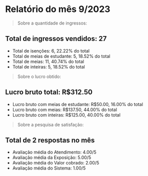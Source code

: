 # Relatório do mês 9/2023

> Sobre a quantidade de ingressos:

## Total de ingressos vendidos: 27

- Total de isenções: 6, 22.22% do total
- Total de meias de estudante: 5, 18.52% do total
- Total de meias: 11, 40.74% do total
- Total de inteiras: 5, 18.52% do total

> Sobre o lucro obtido:

## Lucro bruto total: R$312.50

- Lucro bruto com meias de estudante: R$50.00, 16.00% do total
- Lucro bruto com meias: R$137.50, 44.00% do total
- Lucro bruto com inteiras: R$125.00, 40.00% do total

> Sobre a pesquisa de satisfação:

## Total de 2 respostas no mês

- Avaliação média do Atendimento: 4.00/5
- Avaliação média da Exposição: 5.00/5
- Avaliação média do Valor cobrado: 2.00/5
- Avaliação média do Sistema: 1.00/5
